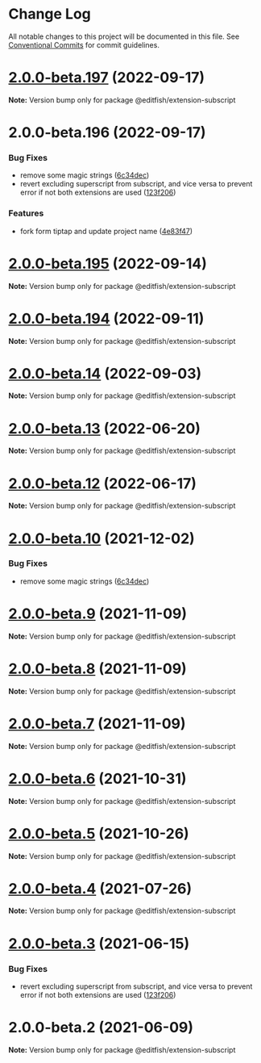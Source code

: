 # Change Log

All notable changes to this project will be documented in this file.
See [Conventional Commits](https://conventionalcommits.org) for commit guidelines.

# [2.0.0-beta.197](https://github.com/ueberdosis/editfish/compare/v2.0.0-beta.196...v2.0.0-beta.197) (2022-09-17)

**Note:** Version bump only for package @editfish/extension-subscript





# 2.0.0-beta.196 (2022-09-17)


### Bug Fixes

* remove some magic strings ([6c34dec](https://github.com/ueberdosis/editfish/commit/6c34dec33ac39c9f037a0a72e4525f3fc6d422bf))
* revert excluding superscript from subscript, and vice versa to prevent error if not both extensions are used ([123f206](https://github.com/ueberdosis/editfish/commit/123f2067e5ccc15f1fceee164e8bc461193cf8a0))


### Features

* fork form tiptap and update project name ([4e83f47](https://github.com/ueberdosis/editfish/commit/4e83f471f558450547d3d0269ca1648cbcad94c1))





# [2.0.0-beta.195](https://github.com/ueberdosis/tiptap/compare/v2.0.0-beta.194...v2.0.0-beta.195) (2022-09-14)

**Note:** Version bump only for package @editfish/extension-subscript





# [2.0.0-beta.194](https://github.com/ueberdosis/tiptap/compare/v2.0.0-beta.193...v2.0.0-beta.194) (2022-09-11)

**Note:** Version bump only for package @editfish/extension-subscript





# [2.0.0-beta.14](https://github.com/ueberdosis/tiptap/compare/@editfish/extension-subscript@2.0.0-beta.13...@editfish/extension-subscript@2.0.0-beta.14) (2022-09-03)

**Note:** Version bump only for package @editfish/extension-subscript





# [2.0.0-beta.13](https://github.com/ueberdosis/tiptap/compare/@editfish/extension-subscript@2.0.0-beta.12...@editfish/extension-subscript@2.0.0-beta.13) (2022-06-20)

**Note:** Version bump only for package @editfish/extension-subscript





# [2.0.0-beta.12](https://github.com/ueberdosis/tiptap/compare/@editfish/extension-subscript@2.0.0-beta.10...@editfish/extension-subscript@2.0.0-beta.12) (2022-06-17)

**Note:** Version bump only for package @editfish/extension-subscript





# [2.0.0-beta.10](https://github.com/ueberdosis/tiptap/compare/@editfish/extension-subscript@2.0.0-beta.9...@editfish/extension-subscript@2.0.0-beta.10) (2021-12-02)


### Bug Fixes

* remove some magic strings ([6c34dec](https://github.com/ueberdosis/tiptap/commit/6c34dec33ac39c9f037a0a72e4525f3fc6d422bf))





# [2.0.0-beta.9](https://github.com/ueberdosis/tiptap/compare/@editfish/extension-subscript@2.0.0-beta.8...@editfish/extension-subscript@2.0.0-beta.9) (2021-11-09)

**Note:** Version bump only for package @editfish/extension-subscript





# [2.0.0-beta.8](https://github.com/ueberdosis/tiptap/compare/@editfish/extension-subscript@2.0.0-beta.7...@editfish/extension-subscript@2.0.0-beta.8) (2021-11-09)

**Note:** Version bump only for package @editfish/extension-subscript





# [2.0.0-beta.7](https://github.com/ueberdosis/tiptap/compare/@editfish/extension-subscript@2.0.0-beta.6...@editfish/extension-subscript@2.0.0-beta.7) (2021-11-09)

**Note:** Version bump only for package @editfish/extension-subscript





# [2.0.0-beta.6](https://github.com/ueberdosis/tiptap/compare/@editfish/extension-subscript@2.0.0-beta.5...@editfish/extension-subscript@2.0.0-beta.6) (2021-10-31)

**Note:** Version bump only for package @editfish/extension-subscript





# [2.0.0-beta.5](https://github.com/ueberdosis/tiptap/compare/@editfish/extension-subscript@2.0.0-beta.4...@editfish/extension-subscript@2.0.0-beta.5) (2021-10-26)

**Note:** Version bump only for package @editfish/extension-subscript





# [2.0.0-beta.4](https://github.com/ueberdosis/tiptap/compare/@editfish/extension-subscript@2.0.0-beta.3...@editfish/extension-subscript@2.0.0-beta.4) (2021-07-26)

**Note:** Version bump only for package @editfish/extension-subscript





# [2.0.0-beta.3](https://github.com/ueberdosis/tiptap/compare/@editfish/extension-subscript@2.0.0-beta.2...@editfish/extension-subscript@2.0.0-beta.3) (2021-06-15)


### Bug Fixes

* revert excluding superscript from subscript, and vice versa to prevent error if not both extensions are used ([123f206](https://github.com/ueberdosis/tiptap/commit/123f2067e5ccc15f1fceee164e8bc461193cf8a0))





# 2.0.0-beta.2 (2021-06-09)

**Note:** Version bump only for package @editfish/extension-subscript
